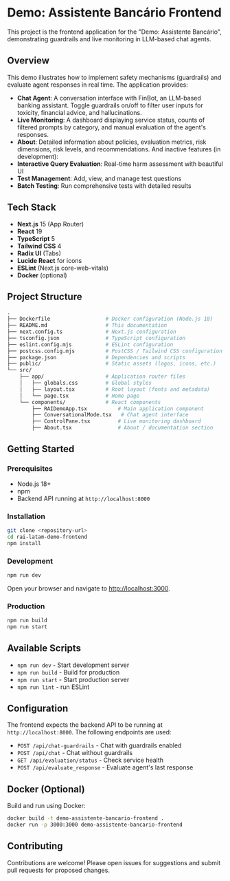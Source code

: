# Demo: Assistente Bancário Frontend

This project is the frontend application for the "Demo: Assistente Bancário", demonstrating guardrails and live monitoring in LLM-based chat agents.

## Overview

This demo illustrates how to implement safety mechanisms (guardrails) and evaluate agent responses in real time. The application provides:
- **Chat Agent**: A conversation interface with FinBot, an LLM-based banking assistant. Toggle guardrails on/off to filter user inputs for toxicity, financial advice, and hallucinations.
- **Live Monitoring**: A dashboard displaying service status, counts of filtered prompts by category, and manual evaluation of the agent's responses.
- **About**: Detailed information about policies, evaluation metrics, risk dimensions, risk levels, and recommendations.
And inactive features (in development):
- **Interactive Query Evaluation**: Real-time harm assessment with beautiful UI
- **Test Management**: Add, view, and manage test questions
- **Batch Testing**: Run comprehensive tests with detailed results


## Tech Stack

- **Next.js** 15 (App Router)
- **React** 19
- **TypeScript** 5
- **Tailwind CSS** 4
- **Radix UI** (Tabs)
- **Lucide React** for icons
- **ESLint** (Next.js core-web-vitals)
- **Docker** (optional)

## Project Structure

```bash
.
├── Dockerfile                  # Docker configuration (Node.js 18)
├── README.md                   # This documentation
├── next.config.ts              # Next.js configuration
├── tsconfig.json               # TypeScript configuration
├── eslint.config.mjs           # ESLint configuration
├── postcss.config.mjs          # PostCSS / Tailwind CSS configuration
├── package.json                # Dependencies and scripts
├── public/                     # Static assets (logos, icons, etc.)
└── src/
    ├── app/                    # Application router files
    │   ├── globals.css         # Global styles
    │   ├── layout.tsx          # Root layout (fonts and metadata)
    │   └── page.tsx            # Home page
    └── components/             # React components
        ├── RAIDemoApp.tsx          # Main application component
        ├── ConversationalMode.tsx   # Chat agent interface
        ├── ControlPane.tsx         # Live monitoring dashboard
        ├── About.tsx               # About / documentation section
```

## Getting Started

### Prerequisites

- Node.js 18+
- npm
- Backend API running at `http://localhost:8000`

### Installation

```bash
git clone <repository-url>
cd rai-latam-demo-frontend
npm install
```

### Development

```bash
npm run dev
```

Open your browser and navigate to [http://localhost:3000](http://localhost:3000).

### Production

```bash
npm run build
npm run start
```

## Available Scripts

- `npm run dev` - Start development server
- `npm run build` - Build for production
- `npm run start` - Start production server
- `npm run lint` - run ESLint

## Configuration

The frontend expects the backend API to be running at `http://localhost:8000`. The following endpoints are used:

- `POST /api/chat-guardrails` - Chat with guardrails enabled
- `POST /api/chat` - Chat without guardrails
- `GET /api/evaluation/status` - Check service health
- `POST /api/evaluate_response` - Evaluate agent's last response

## Docker (Optional)

Build and run using Docker:

```bash
docker build -t demo-assistente-bancario-frontend .
docker run -p 3000:3000 demo-assistente-bancario-frontend
```

## Contributing

Contributions are welcome! Please open issues for suggestions and submit pull requests for proposed changes.
